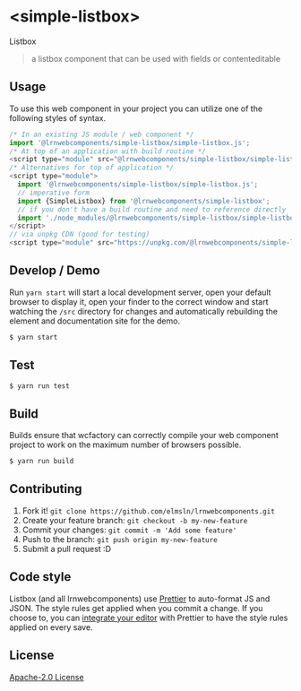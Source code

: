 # &lt;simple-listbox&gt;

Listbox
> a listbox component that can be used with fields or contenteditable

## Usage
To use this web component in your project you can utilize one of the following styles of syntax.

```js
/* In an existing JS module / web component */
import '@lrnwebcomponents/simple-listbox/simple-listbox.js';
/* At top of an application with build routine */
<script type="module" src="@lrnwebcomponents/simple-listbox/simple-listbox.js"></script>
/* Alternatives for top of application */
<script type="module">
  import '@lrnwebcomponents/simple-listbox/simple-listbox.js';
  // imperative form
  import {SimpleListbox} from '@lrnwebcomponents/simple-listbox';
  // if you don't have a build routine and need to reference directly
  import './node_modules/@lrnwebcomponents/simple-listbox/simple-listbox.js';
</script>
// via unpkg CDN (good for testing)
<script type="module" src="https://unpkg.com/@lrnwebcomponents/simple-listbox/simple-listbox.js"></script>
```

## Develop / Demo
Run `yarn start` will start a local development server, open your default browser to display it, open your finder to the correct window and start watching the `/src` directory for changes and automatically rebuilding the element and documentation site for the demo.
```bash
$ yarn start
```

## Test

```bash
$ yarn run test
```

## Build
Builds ensure that wcfactory can correctly compile your web component project to
work on the maximum number of browsers possible.
```bash
$ yarn run build
```

## Contributing

1. Fork it! `git clone https://github.com/elmsln/lrnwebcomponents.git`
2. Create your feature branch: `git checkout -b my-new-feature`
3. Commit your changes: `git commit -m 'Add some feature'`
4. Push to the branch: `git push origin my-new-feature`
5. Submit a pull request :D

## Code style

Listbox (and all lrnwebcomponents) use [Prettier][prettier] to auto-format JS and JSON.  The style rules get applied when you commit a change.  If you choose to, you can [integrate your editor][prettier-ed] with Prettier to have the style rules applied on every save.

[prettier]: https://github.com/prettier/prettier/
[prettier-ed]: https://github.com/prettier/prettier/#editor-integration
[polyserve]: https://github.com/Polymer/polyserve
[web-component-tester]: https://github.com/Polymer/web-component-tester

## License
[Apache-2.0 License](http://opensource.org/licenses/Apache-2.0)